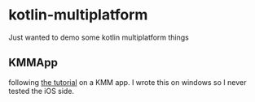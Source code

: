 # kotlin-multiplatform
Just wanted to demo some kotlin multiplatform things

## KMMApp
following [the tutorial](https://play.kotlinlang.org/hands-on/Networking%20and%20Data%20Storage%20with%20Kotlin%20Multiplatfrom%20Mobile/01_Introduction) on a KMM app. I wrote this on windows so I never tested the iOS side.


